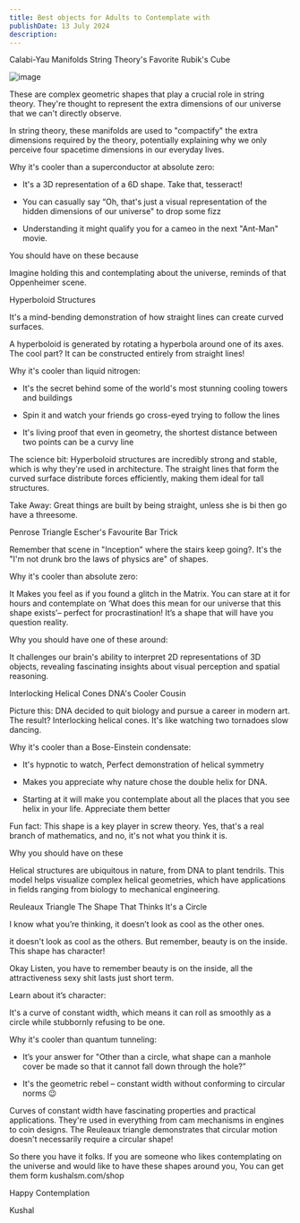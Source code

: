 ```yaml
---
title: Best objects for Adults to Contemplate with
publishDate: 13 July 2024
description: 
---
```


Calabi-Yau Manifolds String Theory's Favorite Rubik's Cube

![image](/public/assets/blog/calabi-yau.webp)


These are complex geometric shapes that play a crucial role in string theory. They're thought to represent the extra dimensions of our universe that we can't directly observe.



In string theory, these manifolds are used to "compactify" the extra dimensions required by the theory, potentially explaining why we only perceive four spacetime dimensions in our everyday lives.



Why it's cooler than a superconductor at absolute zero:

- It's a 3D representation of a 6D shape. Take that, tesseract!

- You can casually say “Oh, that's just a visual representation of the hidden dimensions of our universe" to drop some fizz

- Understanding it might qualify you for a cameo in the next "Ant-Man" movie.



You should have on these because

Imagine holding this and contemplating about the universe, reminds of that Oppenheimer scene.

Hyperboloid Structures



It's a mind-bending demonstration of how straight lines can create curved surfaces.

A hyperboloid is generated by rotating a hyperbola around one of its axes. The cool part? It can be constructed entirely from straight lines!



Why it's cooler than liquid nitrogen:

- It's the secret behind some of the world's most stunning cooling towers and buildings

- Spin it and watch your friends go cross-eyed trying to follow the lines

- It's living proof that even in geometry, the shortest distance between two points can be a curvy line



The science bit: Hyperboloid structures are incredibly strong and stable, which is why they're used in architecture. The straight lines that form the curved surface distribute forces efficiently, making them ideal for tall structures.



Take Away: Great things are built by being straight, unless she is bi then go have a threesome.



Penrose Triangle Escher's Favourite Bar Trick



Remember that scene in "Inception" where the stairs keep going?. It's the "I'm not drunk bro the laws of physics are" of shapes.



Why it's cooler than absolute zero:

It Makes you feel as if you found a glitch in the Matrix.
You can stare at it for hours and contemplate on ‘What does this mean for our universe that this shape exists’– perfect for procrastination!
It’s a shape that will have you question reality.


Why you should have one of these around:

It challenges our brain's ability to interpret 2D representations of 3D objects, revealing fascinating insights about visual perception and spatial reasoning.



Interlocking Helical Cones DNA's Cooler Cousin



Picture this: DNA decided to quit biology and pursue a career in modern art. The result? Interlocking helical cones. It's like watching two tornadoes slow dancing.



Why it's cooler than a Bose-Einstein condensate:

- It's hypnotic to watch, Perfect demonstration of helical symmetry

- Makes you appreciate why nature chose the double helix for DNA.

- Starting at it will make you contemplate about all the places that you see helix in your life. Appreciate them better



Fun fact: This shape is a key player in screw theory. Yes, that's a real branch of mathematics, and no, it's not what you think it is.

Why you should have on these

Helical structures are ubiquitous in nature, from DNA to plant tendrils. This model helps visualize complex helical geometries, which have applications in fields ranging from biology to mechanical engineering.



Reuleaux Triangle The Shape That Thinks It's a Circle



I know what you’re thinking, it doesn’t look as cool as the other ones. 

it doesn't look as cool as the others. But remember, beauty is on the inside. This shape has character!

Okay Listen, you have to remember beauty is on the inside, all the attractiveness sexy shit lasts just short term.

Learn about it’s character:

It's a curve of constant width, which means it can roll as smoothly as a circle while stubbornly refusing to be one.



Why it's cooler than quantum tunneling:

- It’s your answer for "Other than a circle, what shape can a manhole cover be made so that it cannot fall down through the hole?”

- It's the geometric rebel – constant width without conforming to circular norms 😉



Curves of constant width have fascinating properties and practical applications. They're used in everything from cam mechanisms in engines to coin designs. The Reuleaux triangle demonstrates that circular motion doesn't necessarily require a circular shape!



So there you have it folks. If you are someone who likes contemplating on the universe and would like to have these shapes around you, You can get them form kushalsm.com/shop



Happy Contemplation

Kushal